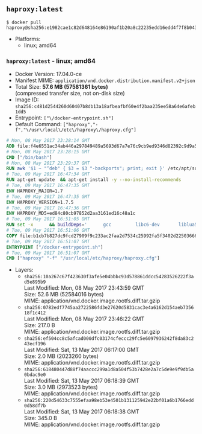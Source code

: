 ## `haproxy:latest`

```console
$ docker pull haproxy@sha256:e1982cae1c82d648164e86190af1b20a8c22235edd16edd4f7f8b0437abd7692
```

-	Platforms:
	-	linux; amd64

### `haproxy:latest` - linux; amd64

-	Docker Version: 17.04.0-ce
-	Manifest MIME: `application/vnd.docker.distribution.manifest.v2+json`
-	Total Size: **57.6 MB (57581361 bytes)**  
	(compressed transfer size, not on-disk size)
-	Image ID: `sha256:c481d2544260d60407b8db13a18afbeafbf60e4f2baa235ee58a64e6afeb1dd5`
-	Entrypoint: `["\/docker-entrypoint.sh"]`
-	Default Command: `["haproxy","-f","\/usr\/local\/etc\/haproxy\/haproxy.cfg"]`

```dockerfile
# Mon, 08 May 2017 23:28:14 GMT
ADD file:f4e6551ac34ab446a297849489a5693d67a7e76c9cb9ed9346d82392c9d9a5fe in / 
# Mon, 08 May 2017 23:28:15 GMT
CMD ["/bin/bash"]
# Mon, 08 May 2017 23:29:37 GMT
RUN awk '$1 ~ "^deb" { $3 = $3 "-backports"; print; exit }' /etc/apt/sources.list > /etc/apt/sources.list.d/backports.list
# Tue, 09 May 2017 16:47:34 GMT
RUN apt-get update 	&& apt-get install -y --no-install-recommends 		liblua5.3-0 		libpcre3 		libssl1.0.0 	&& rm -rf /var/lib/apt/lists/*
# Tue, 09 May 2017 16:47:35 GMT
ENV HAPROXY_MAJOR=1.7
# Tue, 09 May 2017 16:47:35 GMT
ENV HAPROXY_VERSION=1.7.5
# Tue, 09 May 2017 16:47:36 GMT
ENV HAPROXY_MD5=ed84c80cb97852d2aa3161ed16c48a1c
# Tue, 09 May 2017 16:51:05 GMT
RUN set -x 		&& buildDeps=' 		gcc 		libc6-dev 		liblua5.3-dev 		libpcre3-dev 		libssl-dev 		make 		wget 	' 	&& apt-get update && apt-get install -y $buildDeps --no-install-recommends && rm -rf /var/lib/apt/lists/* 		&& wget -O haproxy.tar.gz "http://www.haproxy.org/download/${HAPROXY_MAJOR}/src/haproxy-${HAPROXY_VERSION}.tar.gz" 	&& echo "$HAPROXY_MD5 *haproxy.tar.gz" | md5sum -c 	&& mkdir -p /usr/src/haproxy 	&& tar -xzf haproxy.tar.gz -C /usr/src/haproxy --strip-components=1 	&& rm haproxy.tar.gz 		&& makeOpts=' 		TARGET=linux2628 		USE_LUA=1 LUA_INC=/usr/include/lua5.3 		USE_OPENSSL=1 		USE_PCRE=1 PCREDIR= 		USE_ZLIB=1 	' 	&& make -C /usr/src/haproxy -j "$(nproc)" all $makeOpts 	&& make -C /usr/src/haproxy install-bin $makeOpts 		&& mkdir -p /usr/local/etc/haproxy 	&& cp -R /usr/src/haproxy/examples/errorfiles /usr/local/etc/haproxy/errors 	&& rm -rf /usr/src/haproxy 		&& apt-get purge -y --auto-remove $buildDeps
# Tue, 09 May 2017 16:51:06 GMT
COPY file:b1cb7b827dc9fcd27909f9c233ac2faa2d7534c25992fa5f3402d22503666d6d in / 
# Tue, 09 May 2017 16:51:07 GMT
ENTRYPOINT ["/docker-entrypoint.sh"]
# Tue, 09 May 2017 16:51:07 GMT
CMD ["haproxy" "-f" "/usr/local/etc/haproxy/haproxy.cfg"]
```

-	Layers:
	-	`sha256:10a267c67f423630f3afe5e04bbbc93d578861ddcc54283526222f3ad5e895b9`  
		Last Modified: Mon, 08 May 2017 23:43:59 GMT  
		Size: 52.6 MB (52584016 bytes)  
		MIME: application/vnd.docker.image.rootfs.diff.tar.gzip
	-	`sha256:0782edf7745aa2722586fd3e27620d5831cac3e4a6162d154aeb735618f1c412`  
		Last Modified: Mon, 08 May 2017 23:46:22 GMT  
		Size: 217.0 B  
		MIME: application/vnd.docker.image.rootfs.diff.tar.gzip
	-	`sha256:ef504cc8c5afcad000dfc03174cfeccc29fc5e6097936242f8da83c243ecf196`  
		Last Modified: Sat, 13 May 2017 06:17:00 GMT  
		Size: 2.0 MB (2023260 bytes)  
		MIME: application/vnd.docker.image.rootfs.diff.tar.gzip
	-	`sha256:618480447d88f74aaccc299a1d8a504f53b7428e2a7c5de9e9f9db5a0bdac9e0`  
		Last Modified: Sat, 13 May 2017 06:18:39 GMT  
		Size: 3.0 MB (2973523 bytes)  
		MIME: application/vnd.docker.image.rootfs.diff.tar.gzip
	-	`sha256:220d54633c7555efaa98eb53e4501b131125942e22bf01a6b1766edd0d58df7b`  
		Last Modified: Sat, 13 May 2017 06:18:38 GMT  
		Size: 345.0 B  
		MIME: application/vnd.docker.image.rootfs.diff.tar.gzip
